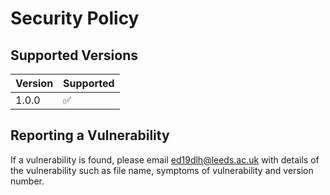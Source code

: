 # Security Policy

## Supported Versions


| Version | Supported          |
| ------- | ------------------ |
| 1.0.0   | :white_check_mark: |


## Reporting a Vulnerability

If a vulnerability is found, please email ed19dlh@leeds.ac.uk with details of the vulnerability such as file name, symptoms of vulnerability and version number.

